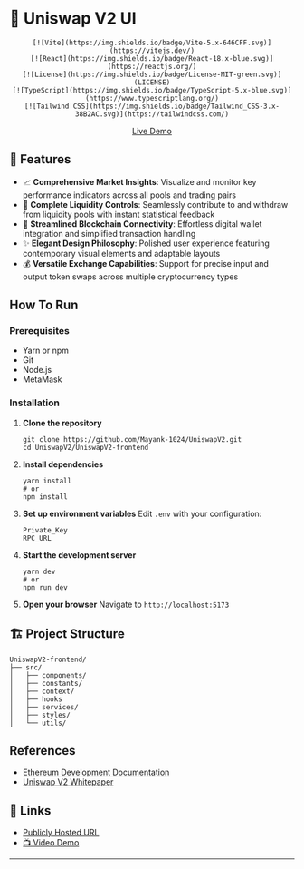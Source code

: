 # 🦄 Uniswap V2 UI 

<div align="center">
  
    [![Vite](https://img.shields.io/badge/Vite-5.x-646CFF.svg)](https://vitejs.dev/)
    [![React](https://img.shields.io/badge/React-18.x-blue.svg)](https://reactjs.org/)
    [![License](https://img.shields.io/badge/License-MIT-green.svg)](LICENSE)
    [![TypeScript](https://img.shields.io/badge/TypeScript-5.x-blue.svg)](https://www.typescriptlang.org/)
    [![Tailwind CSS](https://img.shields.io/badge/Tailwind_CSS-3.x-38B2AC.svg)](https://tailwindcss.com/)

  <div align="center">
    <p><a href="https://mayankuniswapv2-ui.vercel.app/" target="_blank">Live Demo</a></p>
  </div>
</div>

## 🎨 Features

- 📈 **Comprehensive Market Insights**: Visualize and monitor key performance indicators across all pools and trading pairs
- 🌊 **Complete Liquidity Controls**: Seamlessly contribute to and withdraw from liquidity pools with instant statistical feedback
- 🔮 **Streamlined Blockchain Connectivity**: Effortless digital wallet integration and simplified transaction handling
- ✨ **Elegant Design Philosophy**: Polished user experience featuring contemporary visual elements and adaptable layouts
- 💰 **Versatile Exchange Capabilities**: Support for precise input and output token swaps across multiple cryptocurrency types

## How To Run

### Prerequisites

- Yarn or npm
- Git
- Node.js
- MetaMask

### Installation

1. **Clone the repository**
   ```terminal
   git clone https://github.com/Mayank-1024/UniswapV2.git
   cd UniswapV2/UniswapV2-frontend
   ```

2. **Install dependencies**
   ```terminal
   yarn install
   # or
   npm install
   ```

3. **Set up environment variables**
   Edit `.env` with your configuration:
   ```
   Private_Key
   RPC_URL
     ```


4. **Start the development server**
   ```terminal
   yarn dev
   # or
   npm run dev
   ```

5. **Open your browser**
   Navigate to `http://localhost:5173`

## 🏗️ Project Structure

```
UniswapV2-frontend/
├── src/
│   ├── components/         
│   ├── constants/            
│   ├── context/              
│   ├── hooks           
│   ├── services/           
│   ├── styles/             
│   └── utils/                             
```

## References

- [Ethereum Development Documentation](https://ethereum.org/en/developers/)
- [Uniswap V2 Whitepaper](https://uniswap.org/whitepaper.pdf)

## 🔗 Links

- [Publicly Hosted URL](https://mayankuniswapv2-ui.vercel.app/)
- [📺 Video Demo](https://drive.google.com/drive/folders/1HTG_koZwYZxQr_hiuUoU1wnksFInMIdm?usp=sharing)

---
